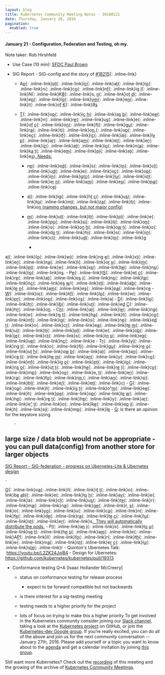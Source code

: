 ```yaml
---
layout: blog
title: Kubernetes Community Meeting Notes - 20160121
date: Thursday, January 28, 2016
pagination:
  enabled: true
---
```

#### January 21 - Configuration, Federation and Testing, oh my.&nbsp;


Note taker: Rob Hirshfeld
  - Use Case (10 min): [SFDC Paul Brown](https://docs.google.com/a/google.com/presentation/d/1MEI97efplr3f-GDX1GcWGfkEuGKKV-4niu27kHOeMLk/edit?usp=sharing_eid&ts=56a114f8)
  - SIG Report - SIG-config and the story of [#18215](https://github.com/kubernetes/kubernetes/pull/18215){: .inline-link}

    - A[p](https://github.com/kubernetes/kubernetes/pull/18215){: .inline-link}p[l](https://github.com/kubernetes/kubernetes/pull/18215){: .inline-link}i[c](https://github.com/kubernetes/kubernetes/pull/18215){: .inline-link}a[t](https://github.com/kubernetes/kubernetes/pull/18215){: .inline-link}i[o](https://github.com/kubernetes/kubernetes/pull/18215){: .inline-link}n[](https://github.com/kubernetes/kubernetes/pull/18215){: .inline-link}c[o](https://github.com/kubernetes/kubernetes/pull/18215){: .inline-link}n[f](https://github.com/kubernetes/kubernetes/pull/18215){: .inline-link}i[g](https://github.com/kubernetes/kubernetes/pull/18215) [I](https://github.com/kubernetes/kubernetes/pull/18215){: .inline-link}N[](https://github.com/kubernetes/kubernetes/pull/18215){: .inline-link}K[8](https://github.com/kubernetes/kubernetes/pull/18215){: .inline-link}s[,](https://github.com/kubernetes/kubernetes/pull/18215) [n](https://github.com/kubernetes/kubernetes/pull/18215){: .inline-link}o[t](https://github.com/kubernetes/kubernetes/pull/18215) [d](https://github.com/kubernetes/kubernetes/pull/18215){: .inline-link}e[p](https://github.com/kubernetes/kubernetes/pull/18215){: .inline-link}l[o](https://github.com/kubernetes/kubernetes/pull/18215){: .inline-link}y[m](https://github.com/kubernetes/kubernetes/pull/18215){: .inline-link}e[n](https://github.com/kubernetes/kubernetes/pull/18215){: .inline-link}t[](https://github.com/kubernetes/kubernetes/pull/18215){: .inline-link}o[f](https://github.com/kubernetes/kubernetes/pull/18215) [K](https://github.com/kubernetes/kubernetes/pull/18215){: .inline-link}8[s](https://github.com/kubernetes/kubernetes/pull/18215)
    - [T](https://github.com/kubernetes/kubernetes/pull/18215){: .inline-link}o[p](https://github.com/kubernetes/kubernetes/pull/18215){: .inline-link}i[c](https://github.com/kubernetes/kubernetes/pull/18215) [h](https://github.com/kubernetes/kubernetes/pull/18215){: .inline-link}a[s](https://github.com/kubernetes/kubernetes/pull/18215) [b](https://github.com/kubernetes/kubernetes/pull/18215){: .inline-link}e[e](https://github.com/kubernetes/kubernetes/pull/18215){: .inline-link}n[](https://github.com/kubernetes/kubernetes/pull/18215){: .inline-link}r[e](https://github.com/kubernetes/kubernetes/pull/18215){: .inline-link}u[s](https://github.com/kubernetes/kubernetes/pull/18215){: .inline-link}e[](https://github.com/kubernetes/kubernetes/pull/18215){: .inline-link}o[f](https://github.com/kubernetes/kubernetes/pull/18215) [c](https://github.com/kubernetes/kubernetes/pull/18215){: .inline-link}o[n](https://github.com/kubernetes/kubernetes/pull/18215){: .inline-link}f[i](https://github.com/kubernetes/kubernetes/pull/18215){: .inline-link}g[u](https://github.com/kubernetes/kubernetes/pull/18215){: .inline-link}r[a](https://github.com/kubernetes/kubernetes/pull/18215){: .inline-link}t[i](https://github.com/kubernetes/kubernetes/pull/18215){: .inline-link}o[n](https://github.com/kubernetes/kubernetes/pull/18215),[](https://github.com/kubernetes/kubernetes/pull/18215){: .inline-link}s[p](https://github.com/kubernetes/kubernetes/pull/18215){: .inline-link}e[c](https://github.com/kubernetes/kubernetes/pull/18215){: .inline-link}i[f](https://github.com/kubernetes/kubernetes/pull/18215){: .inline-link}i[c](https://github.com/kubernetes/kubernetes/pull/18215){: .inline-link}a[l](https://github.com/kubernetes/kubernetes/pull/18215){: .inline-link}l[y](https://github.com/kubernetes/kubernetes/pull/18215) [p](https://github.com/kubernetes/kubernetes/pull/18215){: .inline-link}a[r](https://github.com/kubernetes/kubernetes/pull/18215){: .inline-link}a[m](https://github.com/kubernetes/kubernetes/pull/18215){: .inline-link}e[t](https://github.com/kubernetes/kubernetes/pull/18215){: .inline-link}e[r](https://github.com/kubernetes/kubernetes/pull/18215){: .inline-link}i[z](https://github.com/kubernetes/kubernetes/pull/18215){: .inline-link}a[t](https://github.com/kubernetes/kubernetes/pull/18215){: .inline-link}i[o](https://github.com/kubernetes/kubernetes/pull/18215){: .inline-link}n[](https://github.com/kubernetes/kubernetes/pull/18215)([a](https://github.com/kubernetes/kubernetes/pull/18215){: .inline-link}k[a](https://github.com/kubernetes/kubernetes/pull/18215) [t](https://github.com/kubernetes/kubernetes/pull/18215){: .inline-link}e[m](https://github.com/kubernetes/kubernetes/pull/18215){: .inline-link}p[l](https://github.com/kubernetes/kubernetes/pull/18215){: .inline-link}a[t](https://github.com/kubernetes/kubernetes/pull/18215){: .inline-link}e[s](https://github.com/kubernetes/kubernetes/pull/18215))[. Needs:](https://github.com/kubernetes/kubernetes/pull/18215)

      - n[e](https://github.com/kubernetes/kubernetes/pull/18215){: .inline-link}e[d](https://github.com/kubernetes/kubernetes/pull/18215){: .inline-link}s[](https://github.com/kubernetes/kubernetes/pull/18215){: .inline-link}i[n](https://github.com/kubernetes/kubernetes/pull/18215){: .inline-link}c[l](https://github.com/kubernetes/kubernetes/pull/18215){: .inline-link}u[d](https://github.com/kubernetes/kubernetes/pull/18215){: .inline-link}e[](https://github.com/kubernetes/kubernetes/pull/18215){: .inline-link}s[c](https://github.com/kubernetes/kubernetes/pull/18215){: .inline-link}o[p](https://github.com/kubernetes/kubernetes/pull/18215){: .inline-link}i[n](https://github.com/kubernetes/kubernetes/pull/18215){: .inline-link}g[](https://github.com/kubernetes/kubernetes/pull/18215)([c](https://github.com/kubernetes/kubernetes/pull/18215){: .inline-link}l[u](https://github.com/kubernetes/kubernetes/pull/18215){: .inline-link}s[t](https://github.com/kubernetes/kubernetes/pull/18215){: .inline-link}e[r](https://github.com/kubernetes/kubernetes/pull/18215) [n](https://github.com/kubernetes/kubernetes/pull/18215){: .inline-link}a[m](https://github.com/kubernetes/kubernetes/pull/18215){: .inline-link}e[s](https://github.com/kubernetes/kubernetes/pull/18215){: .inline-link}p[a](https://github.com/kubernetes/kubernetes/pull/18215){: .inline-link}c[e](https://github.com/kubernetes/kubernetes/pull/18215))
      - s[l](https://github.com/kubernetes/kubernetes/pull/18215){: .inline-link}i[g](https://github.com/kubernetes/kubernetes/pull/18215){: .inline-link}h[t](https://github.com/kubernetes/kubernetes/pull/18215) [c](https://github.com/kubernetes/kubernetes/pull/18215){: .inline-link}u[s](https://github.com/kubernetes/kubernetes/pull/18215){: .inline-link}t[o](https://github.com/kubernetes/kubernetes/pull/18215){: .inline-link}m[i](https://github.com/kubernetes/kubernetes/pull/18215){: .inline-link}z[a](https://github.com/kubernetes/kubernetes/pull/18215){: .inline-link}t[i](https://github.com/kubernetes/kubernetes/pull/18215){: .inline-link}o[n (naming changes, but not major config)](https://github.com/kubernetes/kubernetes/pull/18215)
      - [m](https://github.com/kubernetes/kubernetes/pull/18215){: .inline-link}u[l](https://github.com/kubernetes/kubernetes/pull/18215){: .inline-link}t[i](https://github.com/kubernetes/kubernetes/pull/18215){: .inline-link}p[l](https://github.com/kubernetes/kubernetes/pull/18215){: .inline-link}e[](https://github.com/kubernetes/kubernetes/pull/18215){: .inline-link}p[o](https://github.com/kubernetes/kubernetes/pull/18215){: .inline-link}s[i](https://github.com/kubernetes/kubernetes/pull/18215){: .inline-link}t[i](https://github.com/kubernetes/kubernetes/pull/18215){: .inline-link}o[n](https://github.com/kubernetes/kubernetes/pull/18215){: .inline-link}s[](https://github.com/kubernetes/kubernetes/pull/18215){: .inline-link}o[n](https://github.com/kubernetes/kubernetes/pull/18215) [h](https://github.com/kubernetes/kubernetes/pull/18215){: .inline-link}o[w](https://github.com/kubernetes/kubernetes/pull/18215) [t](https://github.com/kubernetes/kubernetes/pull/18215){: .inline-link}o[](https://github.com/kubernetes/kubernetes/pull/18215){: .inline-link}d[o](https://github.com/kubernetes/kubernetes/pull/18215) [t](https://github.com/kubernetes/kubernetes/pull/18215){: .inline-link}h[i](https://github.com/kubernetes/kubernetes/pull/18215){: .inline-link}s[](https://github.com/kubernetes/kubernetes/pull/18215){: .inline-link}i[n](https://github.com/kubernetes/kubernetes/pull/18215){: .inline-link}c[l](https://github.com/kubernetes/kubernetes/pull/18215){: .inline-link}u[d](https://github.com/kubernetes/kubernetes/pull/18215){: .inline-link}i[n](https://github.com/kubernetes/kubernetes/pull/18215){: .inline-link}g[](https://github.com/kubernetes/kubernetes/pull/18215)

        -
a[l](https://github.com/kubernetes/kubernetes/pull/18215){: .inline-link}l[o](https://github.com/kubernetes/kubernetes/pull/18215){: .inline-link}w[i](https://github.com/kubernetes/kubernetes/pull/18215){: .inline-link}n[g](https://github.com/kubernetes/kubernetes/pull/18215) [e](https://github.com/kubernetes/kubernetes/pull/18215){: .inline-link}x[t](https://github.com/kubernetes/kubernetes/pull/18215){: .inline-link}e[r](https://github.com/kubernetes/kubernetes/pull/18215){: .inline-link}n[a](https://github.com/kubernetes/kubernetes/pull/18215){: .inline-link}l[](https://github.com/kubernetes/kubernetes/pull/18215){: .inline-link}o[r](https://github.com/kubernetes/kubernetes/pull/18215) [s](https://github.com/kubernetes/kubernetes/pull/18215){: .inline-link}i[m](https://github.com/kubernetes/kubernetes/pull/18215){: .inline-link}p[l](https://github.com/kubernetes/kubernetes/pull/18215){: .inline-link}e[](https://github.com/kubernetes/kubernetes/pull/18215){: .inline-link}e[x](https://github.com/kubernetes/kubernetes/pull/18215){: .inline-link}t[e](https://github.com/kubernetes/kubernetes/pull/18215){: .inline-link}n[s](https://github.com/kubernetes/kubernetes/pull/18215){: .inline-link}i[o](https://github.com/kubernetes/kubernetes/pull/18215){: .inline-link}n[s](https://github.com/kubernetes/kubernetes/pull/18215).
        -
P[e](https://github.com/kubernetes/kubernetes/pull/18215){: .inline-link}t[S](https://github.com/kubernetes/kubernetes/pull/18215){: .inline-link}e[t](https://github.com/kubernetes/kubernetes/pull/18215) [c](https://github.com/kubernetes/kubernetes/pull/18215){: .inline-link}r[e](https://github.com/kubernetes/kubernetes/pull/18215){: .inline-link}a[t](https://github.com/kubernetes/kubernetes/pull/18215){: .inline-link}e[s](https://github.com/kubernetes/kubernetes/pull/18215) [i](https://github.com/kubernetes/kubernetes/pull/18215){: .inline-link}n[s](https://github.com/kubernetes/kubernetes/pull/18215){: .inline-link}t[a](https://github.com/kubernetes/kubernetes/pull/18215){: .inline-link}n[c](https://github.com/kubernetes/kubernetes/pull/18215){: .inline-link}e[s](https://github.com/kubernetes/kubernetes/pull/18215) [w](https://github.com/kubernetes/kubernetes/pull/18215)/[](https://github.com/kubernetes/kubernetes/pull/18215){: .inline-link}s[t](https://github.com/kubernetes/kubernetes/pull/18215){: .inline-link}a[b](https://github.com/kubernetes/kubernetes/pull/18215){: .inline-link}l[e](https://github.com/kubernetes/kubernetes/pull/18215) [n](https://github.com/kubernetes/kubernetes/pull/18215){: .inline-link}a[m](https://github.com/kubernetes/kubernetes/pull/18215){: .inline-link}e[s](https://github.com/kubernetes/kubernetes/pull/18215){: .inline-link}p[a](https://github.com/kubernetes/kubernetes/pull/18215){: .inline-link}c[e](https://github.com/kubernetes/kubernetes/pull/18215)
        -
[W](https://github.com/kubernetes/kubernetes/pull/18215){: .inline-link}o[r](https://github.com/kubernetes/kubernetes/pull/18215){: .inline-link}k[f](https://github.com/kubernetes/kubernetes/pull/18215){: .inline-link}l[o](https://github.com/kubernetes/kubernetes/pull/18215){: .inline-link}w[](https://github.com/kubernetes/kubernetes/pull/18215){: .inline-link}p[r](https://github.com/kubernetes/kubernetes/pull/18215){: .inline-link}o[p](https://github.com/kubernetes/kubernetes/pull/18215){: .inline-link}o[s](https://github.com/kubernetes/kubernetes/pull/18215){: .inline-link}a[l](https://github.com/kubernetes/kubernetes/pull/18215)
        -
[D](https://github.com/kubernetes/kubernetes/pull/18215){: .inline-link}i[s](https://github.com/kubernetes/kubernetes/pull/18215){: .inline-link}t[r](https://github.com/kubernetes/kubernetes/pull/18215){: .inline-link}i[b](https://github.com/kubernetes/kubernetes/pull/18215){: .inline-link}u[t](https://github.com/kubernetes/kubernetes/pull/18215){: .inline-link}e[d](https://github.com/kubernetes/kubernetes/pull/18215) [C](https://github.com/kubernetes/kubernetes/pull/18215){: .inline-link}h[r](https://github.com/kubernetes/kubernetes/pull/18215){: .inline-link}o[n](https://github.com/kubernetes/kubernetes/pull/18215).
      -
C[h](https://github.com/kubernetes/kubernetes/pull/18215){: .inline-link}a[l](https://github.com/kubernetes/kubernetes/pull/18215){: .inline-link}l[e](https://github.com/kubernetes/kubernetes/pull/18215){: .inline-link}n[g](https://github.com/kubernetes/kubernetes/pull/18215){: .inline-link}e[](https://github.com/kubernetes/kubernetes/pull/18215){: .inline-link}i[s](https://github.com/kubernetes/kubernetes/pull/18215) [t](https://github.com/kubernetes/kubernetes/pull/18215){: .inline-link}h[a](https://github.com/kubernetes/kubernetes/pull/18215){: .inline-link}t[](https://github.com/kubernetes/kubernetes/pull/18215){: .inline-link}c[o](https://github.com/kubernetes/kubernetes/pull/18215){: .inline-link}n[f](https://github.com/kubernetes/kubernetes/pull/18215){: .inline-link}i[g](https://github.com/kubernetes/kubernetes/pull/18215){: .inline-link}s[](https://github.com/kubernetes/kubernetes/pull/18215){: .inline-link}n[e](https://github.com/kubernetes/kubernetes/pull/18215){: .inline-link}e[d](https://github.com/kubernetes/kubernetes/pull/18215) [t](https://github.com/kubernetes/kubernetes/pull/18215){: .inline-link}o[](https://github.com/kubernetes/kubernetes/pull/18215){: .inline-link}c[r](https://github.com/kubernetes/kubernetes/pull/18215){: .inline-link}e[a](https://github.com/kubernetes/kubernetes/pull/18215){: .inline-link}t[e](https://github.com/kubernetes/kubernetes/pull/18215) [m](https://github.com/kubernetes/kubernetes/pull/18215){: .inline-link}u[l](https://github.com/kubernetes/kubernetes/pull/18215){: .inline-link}t[i](https://github.com/kubernetes/kubernetes/pull/18215){: .inline-link}p[l](https://github.com/kubernetes/kubernetes/pull/18215){: .inline-link}e[](https://github.com/kubernetes/kubernetes/pull/18215){: .inline-link}o[b](https://github.com/kubernetes/kubernetes/pull/18215){: .inline-link}j[e](https://github.com/kubernetes/kubernetes/pull/18215){: .inline-link}c[t](https://github.com/kubernetes/kubernetes/pull/18215){: .inline-link}s[](https://github.com/kubernetes/kubernetes/pull/18215){: .inline-link}i[n](https://github.com/kubernetes/kubernetes/pull/18215) [s](https://github.com/kubernetes/kubernetes/pull/18215){: .inline-link}e[q](https://github.com/kubernetes/kubernetes/pull/18215){: .inline-link}u[e](https://github.com/kubernetes/kubernetes/pull/18215){: .inline-link}n[c](https://github.com/kubernetes/kubernetes/pull/18215){: .inline-link}e
      -
T[r](https://github.com/kubernetes/kubernetes/pull/18215){: .inline-link}y[i](https://github.com/kubernetes/kubernetes/pull/18215){: .inline-link}n[g](https://github.com/kubernetes/kubernetes/pull/18215) [t](https://github.com/kubernetes/kubernetes/pull/18215){: .inline-link}o[](https://github.com/kubernetes/kubernetes/pull/18215){: .inline-link}f[i](https://github.com/kubernetes/kubernetes/pull/18215){: .inline-link}g[u](https://github.com/kubernetes/kubernetes/pull/18215){: .inline-link}r[e](https://github.com/kubernetes/kubernetes/pull/18215) [o](https://github.com/kubernetes/kubernetes/pull/18215){: .inline-link}u[t](https://github.com/kubernetes/kubernetes/pull/18215) [h](https://github.com/kubernetes/kubernetes/pull/18215){: .inline-link}o[w](https://github.com/kubernetes/kubernetes/pull/18215) [b](https://github.com/kubernetes/kubernetes/pull/18215){: .inline-link}a[l](https://github.com/kubernetes/kubernetes/pull/18215){: .inline-link}a[n](https://github.com/kubernetes/kubernetes/pull/18215){: .inline-link}c[e](https://github.com/kubernetes/kubernetes/pull/18215) [t](https://github.com/kubernetes/kubernetes/pull/18215){: .inline-link}h[e](https://github.com/kubernetes/kubernetes/pull/18215) [m](https://github.com/kubernetes/kubernetes/pull/18215){: .inline-link}a[n](https://github.com/kubernetes/kubernetes/pull/18215){: .inline-link}y[](https://github.com/kubernetes/kubernetes/pull/18215){: .inline-link}c[o](https://github.com/kubernetes/kubernetes/pull/18215){: .inline-link}n[f](https://github.com/kubernetes/kubernetes/pull/18215){: .inline-link}i[g](https://github.com/kubernetes/kubernetes/pull/18215) [o](https://github.com/kubernetes/kubernetes/pull/18215){: .inline-link}p[t](https://github.com/kubernetes/kubernetes/pull/18215){: .inline-link}i[o](https://github.com/kubernetes/kubernetes/pull/18215){: .inline-link}n[s](https://github.com/kubernetes/kubernetes/pull/18215) [o](https://github.com/kubernetes/kubernetes/pull/18215){: .inline-link}u[t](https://github.com/kubernetes/kubernetes/pull/18215) [t](https://github.com/kubernetes/kubernetes/pull/18215){: .inline-link}h[e](https://github.com/kubernetes/kubernetes/pull/18215){: .inline-link}r[e](https://github.com/kubernetes/kubernetes/pull/18215) [(](https://github.com/kubernetes/kubernetes/pull/18215){: .inline-link}c[o](https://github.com/kubernetes/kubernetes/pull/18215){: .inline-link}m[p](https://github.com/kubernetes/kubernetes/pull/18215){: .inline-link}o[s](https://github.com/kubernetes/kubernetes/pull/18215){: .inline-link}e[,](https://github.com/kubernetes/kubernetes/pull/18215) [t](https://github.com/kubernetes/kubernetes/pull/18215){: .inline-link}e[r](https://github.com/kubernetes/kubernetes/pull/18215){: .inline-link}r[a](https://github.com/kubernetes/kubernetes/pull/18215){: .inline-link}f[o](https://github.com/kubernetes/kubernetes/pull/18215){: .inline-link}r[m](https://github.com/kubernetes/kubernetes/pull/18215),[](https://github.com/kubernetes/kubernetes/pull/18215){: .inline-link}a[n](https://github.com/kubernetes/kubernetes/pull/18215){: .inline-link}s[i](https://github.com/kubernetes/kubernetes/pull/18215){: .inline-link}b[l](https://github.com/kubernetes/kubernetes/pull/18215){: .inline-link}e[/](https://github.com/kubernetes/kubernetes/pull/18215){: .inline-link}e[t](https://github.com/kubernetes/kubernetes/pull/18215){: .inline-link}c[)](https://github.com/kubernetes/kubernetes/pull/18215)
      -
[G](https://github.com/kubernetes/kubernetes/pull/18215){: .inline-link}o[a](https://github.com/kubernetes/kubernetes/pull/18215){: .inline-link}l[](https://github.com/kubernetes/kubernetes/pull/18215){: .inline-link}i[s](https://github.com/kubernetes/kubernetes/pull/18215) [t](https://github.com/kubernetes/kubernetes/pull/18215){: .inline-link}o[](https://github.com/kubernetes/kubernetes/pull/18215)“[m](https://github.com/kubernetes/kubernetes/pull/18215){: .inline-link}e[e](https://github.com/kubernetes/kubernetes/pull/18215){: .inline-link}t[](https://github.com/kubernetes/kubernetes/pull/18215){: .inline-link}p[e](https://github.com/kubernetes/kubernetes/pull/18215){: .inline-link}o[p](https://github.com/kubernetes/kubernetes/pull/18215){: .inline-link}l[e](https://github.com/kubernetes/kubernetes/pull/18215) [w](https://github.com/kubernetes/kubernetes/pull/18215){: .inline-link}h[e](https://github.com/kubernetes/kubernetes/pull/18215){: .inline-link}r[e](https://github.com/kubernetes/kubernetes/pull/18215) [t](https://github.com/kubernetes/kubernetes/pull/18215){: .inline-link}h[e](https://github.com/kubernetes/kubernetes/pull/18215){: .inline-link}y[](https://github.com/kubernetes/kubernetes/pull/18215){: .inline-link}a[r](https://github.com/kubernetes/kubernetes/pull/18215){: .inline-link}e[”](https://github.com/kubernetes/kubernetes/pull/18215) [t](https://github.com/kubernetes/kubernetes/pull/18215){: .inline-link}o[](https://github.com/kubernetes/kubernetes/pull/18215){: .inline-link}k[e](https://github.com/kubernetes/kubernetes/pull/18215){: .inline-link}e[p](https://github.com/kubernetes/kubernetes/pull/18215) [i](https://github.com/kubernetes/kubernetes/pull/18215){: .inline-link}t[](https://github.com/kubernetes/kubernetes/pull/18215){: .inline-link}s[i](https://github.com/kubernetes/kubernetes/pull/18215){: .inline-link}m[p](https://github.com/kubernetes/kubernetes/pull/18215){: .inline-link}l[e](https://github.com/kubernetes/kubernetes/pull/18215)
      -
[Q](https://github.com/kubernetes/kubernetes/pull/18215): is there an opinion for the keystore sizing

        -
large size / data blob would not be appropriate
        -
you can pull data(config) from another store for larger objects
  -
[SIG Report - SIG-federation - progress on Ubernetes-Lite & Ubernetes design](https://github.com/kubernetes/kubernetes/pull/18215)

    -
[G](https://github.com/kubernetes/kubernetes/pull/18215){: .inline-link}o[a](https://github.com/kubernetes/kubernetes/pull/18215){: .inline-link}l[](https://github.com/kubernetes/kubernetes/pull/18215){: .inline-link}i[t](https://github.com/kubernetes/kubernetes/pull/18215) [t](https://github.com/kubernetes/kubernetes/pull/18215){: .inline-link}o[](https://github.com/kubernetes/kubernetes/pull/18215){: .inline-link}b[e](https://github.com/kubernetes/kubernetes/pull/18215) [a](https://github.com/kubernetes/kubernetes/pull/18215)b[l](https://github.com/kubernetes/kubernetes/pull/18215){: .inline-link}e[](https://github.com/kubernetes/kubernetes/pull/18215){: .inline-link}t[o](https://github.com/kubernetes/kubernetes/pull/18215) [h](https://github.com/kubernetes/kubernetes/pull/18215){: .inline-link}a[v](https://github.com/kubernetes/kubernetes/pull/18215){: .inline-link}e[](https://github.com/kubernetes/kubernetes/pull/18215){: .inline-link}a[](https://github.com/kubernetes/kubernetes/pull/18215){: .inline-link}c[l](https://github.com/kubernetes/kubernetes/pull/18215){: .inline-link}u[s](https://github.com/kubernetes/kubernetes/pull/18215){: .inline-link}t[e](https://github.com/kubernetes/kubernetes/pull/18215){: .inline-link}r[](https://github.com/kubernetes/kubernetes/pull/18215){: .inline-link}m[a](https://github.com/kubernetes/kubernetes/pull/18215){: .inline-link}n[a](https://github.com/kubernetes/kubernetes/pull/18215){: .inline-link}g[e](https://github.com/kubernetes/kubernetes/pull/18215){: .inline-link}r[,](https://github.com/kubernetes/kubernetes/pull/18215) [s](https://github.com/kubernetes/kubernetes/pull/18215){: .inline-link}o[](https://github.com/kubernetes/kubernetes/pull/18215){: .inline-link}y[o](https://github.com/kubernetes/kubernetes/pull/18215){: .inline-link}u[](https://github.com/kubernetes/kubernetes/pull/18215){: .inline-link}c[a](https://github.com/kubernetes/kubernetes/pull/18215){: .inline-link}n[](https://github.com/kubernetes/kubernetes/pull/18215){: .inline-link}f[e](https://github.com/kubernetes/kubernetes/pull/18215){: .inline-link}d[e](https://github.com/kubernetes/kubernetes/pull/18215){: .inline-link}r[a](https://github.com/kubernetes/kubernetes/pull/18215){: .inline-link}t[e](https://github.com/kubernetes/kubernetes/pull/18215) [c](https://github.com/kubernetes/kubernetes/pull/18215){: .inline-link}l[u](https://github.com/kubernetes/kubernetes/pull/18215){: .inline-link}s[t](https://github.com/kubernetes/kubernetes/pull/18215){: .inline-link}e[r](https://github.com/kubernetes/kubernetes/pull/18215){: .inline-link}s[. &nbsp;They will automatically distribute the pods.](https://github.com/kubernetes/kubernetes/pull/18215)
    -
P[l](https://github.com/kubernetes/kubernetes/pull/18215){: .inline-link}a[n](https://github.com/kubernetes/kubernetes/pull/18215) [i](https://github.com/kubernetes/kubernetes/pull/18215){: .inline-link}s[](https://github.com/kubernetes/kubernetes/pull/18215){: .inline-link}t[o](https://github.com/kubernetes/kubernetes/pull/18215) [u](https://github.com/kubernetes/kubernetes/pull/18215){: .inline-link}s[e](https://github.com/kubernetes/kubernetes/pull/18215) [t](https://github.com/kubernetes/kubernetes/pull/18215){: .inline-link}h[e](https://github.com/kubernetes/kubernetes/pull/18215) [s](https://github.com/kubernetes/kubernetes/pull/18215){: .inline-link}a[m](https://github.com/kubernetes/kubernetes/pull/18215){: .inline-link}e[](https://github.com/kubernetes/kubernetes/pull/18215){: .inline-link}A[P](https://github.com/kubernetes/kubernetes/pull/18215){: .inline-link}I[](https://github.com/kubernetes/kubernetes/pull/18215){: .inline-link}f[o](https://github.com/kubernetes/kubernetes/pull/18215){: .inline-link}r[](https://github.com/kubernetes/kubernetes/pull/18215){: .inline-link}t[h](https://github.com/kubernetes/kubernetes/pull/18215){: .inline-link}e[](https://github.com/kubernetes/kubernetes/pull/18215){: .inline-link}m[a](https://github.com/kubernetes/kubernetes/pull/18215){: .inline-link}s[t](https://github.com/kubernetes/kubernetes/pull/18215){: .inline-link}e[r](https://github.com/kubernetes/kubernetes/pull/18215) [c](https://github.com/kubernetes/kubernetes/pull/18215){: .inline-link}l[u](https://github.com/kubernetes/kubernetes/pull/18215){: .inline-link}s[te](https://github.com/kubernetes/kubernetes/pull/18215){: .inline-link}r
    - Quinton's Ubernetes Talk: &nbsp;https://youtu.be/L2ZK24JojB4
    - Design for Ubernetes: https://github.com/kubernetes/kubernetes/pull/19313


  - Conformance testing Q+A [Isaac Hollander McCreery]

    - status on conformance testing for release process

      - expect to be forward compatible but not backwards
    - is there interest for a sig-testing meeting
    - testing needs to a higher priority for the project
    - lots of focus on trying to make this a higher priority
To get involved in the Kubernetes community consider joining our [Slack channel](http://slack.k8s.io/), taking a look at the [Kubernetes project](https://github.com/kubernetes/) on GitHub, or join the [Kubernetes-dev Google group](https://groups.google.com/forum/#!forum/kubernetes-dev). If you’re really excited, you can do all of the above and join us for the next community conversation -- January 27th, 2016. Please add yourself or a topic you want to know about to the [agenda](https://docs.google.com/document/d/1VQDIAB0OqiSjIHI8AWMvSdceWhnz56jNpZrLs6o7NJY/edit) and get a calendar invitation by joining [this group](https://groups.google.com/forum/#!forum/kubernetes-community-video-chat).  



Still want more Kubernetes? Check out the [recording](https://www.youtube.com/watch?v=izQLFx_6kwY&feature=youtu.be&list=PL69nYSiGNLP1pkHsbPjzAewvMgGUpkCnJ) of this meeting and the growing of the archive of [Kubernetes Community Meetings](https://www.youtube.com/playlist?list=PL69nYSiGNLP1pkHsbPjzAewvMgGUpkCnJ).

